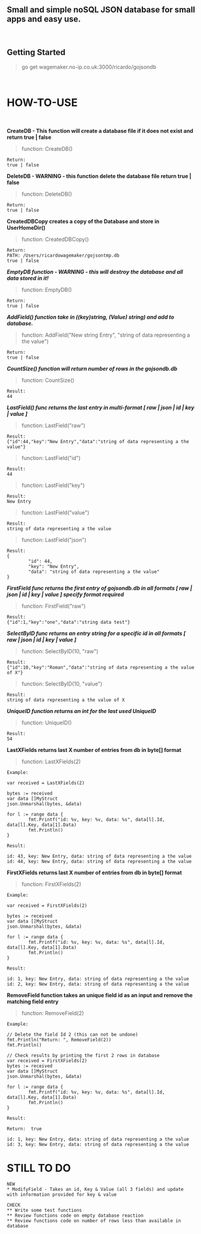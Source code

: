 
## Small and simple noSQL JSON database for small apps and easy use.
<br>

## Getting Started
>go get wagemaker.no-ip.co.uk:3000/ricardo/gojsondb

<BR>

# HOW-TO-USE

<BR>

**CreateDB - This function will create a database file if it does not exist and return true | false**
>function: CreateDB()
```
Return:
true | false
```

**DeleteDB - WARNING - this function delete the database file return true | false**
>function: DeleteDB()
```
Return:
true | false
```
**CreatedDBCopy creates a copy of the Database and store in UserHomeDir()**
>function: CreatedDBCopy()

```
Return:
PATH: /Users/ricardowagemaker/gojsontmp.db
true | false
```

***EmptyDB function - WARNING - this will destroy the database and all data stored in it!***

>function: EmptyDB() 

```
Return:
true | false
```

***AddField() function take in ((key)string, (Value) string) and add to database.***

>function: AddField("New string Entry", "string of data representing a the value")

```
Return:
true | false
```

***CountSize() function will return number of rows in the gojsondb.db***

>function: CountSize()

````
Result:
44
````

***LastField() func returns the last entry in multi-format [ raw | json | id | key | value ]***

>function: LastField("raw")

```
Result:
{"id":44,"key":"New Entry","data":"string of data representing a the value"}
```

>function: LastField("id")

```
Result:
44
```

>function: LastField("key")

```
Result:
New Entry
```

>function: LastField("value")

```
Result:
string of data representing a the value
```

>function: LastField("json")

```
Result:
{
        "id": 44,
        "key": "New Entry",
        "data": "string of data representing a the value"
}
```
***FirstField func returns the first entry of gojsondb.db in all formats [ raw | json | id | key | value ] specify format required***

>function: FirstField("raw")

```
Result:
{"id":1,"key":"one","data":"string data test"}
```

***SelectByID func returns an entry string for a specific id in all formats [ raw | json | id | key | value ]***
>function: SelectByID(10, "raw")

```
Result:
{"id":10,"key":"Roman","data":"string of data representing a the value of X"}
```

>function: SelectByID(10, "value")

```
Result:
string of data representing a the value of X
```

***UniqueID function returns an int for the last used UniqueID***
>function: UniqueID()

```
Result:
54
```

**LastXFields returns last X number of entries from db in byte[] format**
>function: LastXFields(2)

```
Example:

var received = LastXFields(2)

bytes := received
var data []MyStruct
json.Unmarshal(bytes, &data)

for l := range data {
        fmt.Printf("id: %v, key: %v, data: %s", data[l].Id, data[l].Key, data[1].Data)
        fmt.Println()
}

Result:

id: 43, key: New Entry, data: string of data representing a the value
id: 44, key: New Entry, data: string of data representing a the value
```

**FirstXFields returns last X number of entries from db in byte[] format**
>function: FirstXFields(2)

```
Example:

var received = FirstXFields(2)

bytes := received
var data []MyStruct
json.Unmarshal(bytes, &data)

for l := range data {
        fmt.Printf("id: %v, key: %v, data: %s", data[l].Id, data[l].Key, data[1].Data)
        fmt.Println()
}

Result:

id: 1, key: New Entry, data: string of data representing a the value
id: 2, key: New Entry, data: string of data representing a the value
```

**RemoveField function takes an unique field id as an input and remove the matching field entry**
>function: RemoveField(2)

```
Example:

// Delete the field Id 2 (this can not be undone)
fmt.Println("Return: ", RemoveField(2))
fmt.Println()

// Check results by printing the first 2 rows in database
var received = FirstXFields(2)
bytes := received
var data []MyStruct
json.Unmarshal(bytes, &data)

for l := range data {
        fmt.Printf("id: %v, key: %v, data: %s", data[l].Id, data[l].Key, data[1].Data)
        fmt.Println()
}

Result:

Return:  true

id: 1, key: New Entry, data: string of data representing a the value
id: 3, key: New Entry, data: string of data representing a the value

```

# STILL TO DO

```
NEW
* ModifyField - Takes an id, Key & Value (all 3 fields) and update with information provided for key & value

CHECK
** Write some test functions
** Review functions code on empty database reaction
** Review functions code on number of rows less than available in database
```



